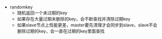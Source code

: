- randomkey
	- 随机返回一个未过期的key
	- 如果存在大量过期未删除的key，会不断查找并清除过期key
	- 如果slave节点上性能更差，master要先清理才会同步到slave，slave不会删除过期的key，会一直在过期的key里面查找